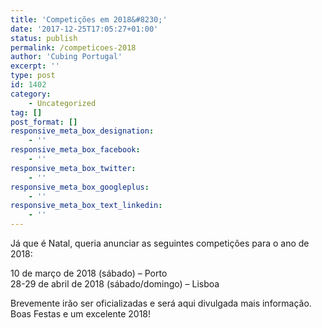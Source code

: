 ```yaml
---
title: 'Competições em 2018&#8230;'
date: '2017-12-25T17:05:27+01:00'
status: publish
permalink: /competicoes-2018
author: 'Cubing Portugal'
excerpt: ''
type: post
id: 1402
category:
    - Uncategorized
tag: []
post_format: []
responsive_meta_box_designation:
    - ''
responsive_meta_box_facebook:
    - ''
responsive_meta_box_twitter:
    - ''
responsive_meta_box_googleplus:
    - ''
responsive_meta_box_text_linkedin:
    - ''
---
```

Já que é Natal, queria anunciar as seguintes competições para o ano de 2018:

10 de março de 2018 (sábado) – Porto  
28-29 de abril de 2018 (sábado/domingo) – Lisboa

Brevemente irão ser oficializadas e será aqui divulgada mais informação.  
Boas Festas e um excelente 2018!